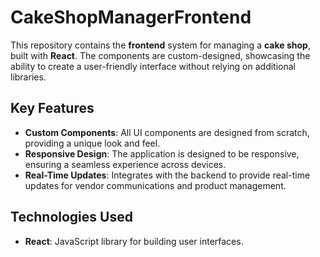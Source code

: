 # CakeShopManagerFrontend

This repository contains the **frontend** system for managing a **cake shop**, built with **React**. The components are custom-designed, showcasing the ability to create a user-friendly interface without relying on additional libraries.

## Key Features

- **Custom Components**: All UI components are designed from scratch, providing a unique look and feel.
- **Responsive Design**: The application is designed to be responsive, ensuring a seamless experience across devices.
- **Real-Time Updates**: Integrates with the backend to provide real-time updates for vendor communications and product management.

## Technologies Used

- **React**: JavaScript library for building user interfaces.
